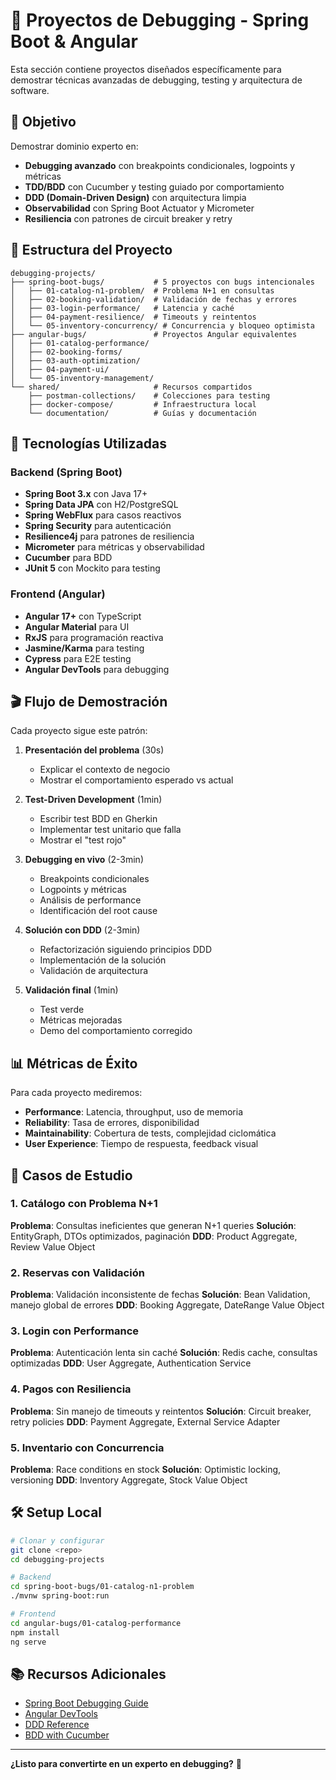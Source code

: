 # 🐛 Proyectos de Debugging - Spring Boot & Angular

Esta sección contiene proyectos diseñados específicamente para demostrar técnicas avanzadas de debugging, testing y arquitectura de software.

## 🎯 Objetivo

Demostrar dominio experto en:
- **Debugging avanzado** con breakpoints condicionales, logpoints y métricas
- **TDD/BDD** con Cucumber y testing guiado por comportamiento
- **DDD (Domain-Driven Design)** con arquitectura limpia
- **Observabilidad** con Spring Boot Actuator y Micrometer
- **Resiliencia** con patrones de circuit breaker y retry

## 📁 Estructura del Proyecto

```
debugging-projects/
├── spring-boot-bugs/           # 5 proyectos con bugs intencionales
│   ├── 01-catalog-n1-problem/  # Problema N+1 en consultas
│   ├── 02-booking-validation/  # Validación de fechas y errores
│   ├── 03-login-performance/   # Latencia y caché
│   ├── 04-payment-resilience/  # Timeouts y reintentos
│   └── 05-inventory-concurrency/ # Concurrencia y bloqueo optimista
├── angular-bugs/               # Proyectos Angular equivalentes
│   ├── 01-catalog-performance/
│   ├── 02-booking-forms/
│   ├── 03-auth-optimization/
│   ├── 04-payment-ui/
│   └── 05-inventory-management/
└── shared/                     # Recursos compartidos
    ├── postman-collections/    # Colecciones para testing
    ├── docker-compose/         # Infraestructura local
    └── documentation/          # Guías y documentación
```

## 🚀 Tecnologías Utilizadas

### Backend (Spring Boot)
- **Spring Boot 3.x** con Java 17+
- **Spring Data JPA** con H2/PostgreSQL
- **Spring WebFlux** para casos reactivos
- **Spring Security** para autenticación
- **Resilience4j** para patrones de resiliencia
- **Micrometer** para métricas y observabilidad
- **Cucumber** para BDD
- **JUnit 5** con Mockito para testing

### Frontend (Angular)
- **Angular 17+** con TypeScript
- **Angular Material** para UI
- **RxJS** para programación reactiva
- **Jasmine/Karma** para testing
- **Cypress** para E2E testing
- **Angular DevTools** para debugging

## 🎬 Flujo de Demostración

Cada proyecto sigue este patrón:

1. **Presentación del problema** (30s)
   - Explicar el contexto de negocio
   - Mostrar el comportamiento esperado vs actual

2. **Test-Driven Development** (1min)
   - Escribir test BDD en Gherkin
   - Implementar test unitario que falla
   - Mostrar el "test rojo"

3. **Debugging en vivo** (2-3min)
   - Breakpoints condicionales
   - Logpoints y métricas
   - Análisis de performance
   - Identificación del root cause

4. **Solución con DDD** (2-3min)
   - Refactorización siguiendo principios DDD
   - Implementación de la solución
   - Validación de arquitectura

5. **Validación final** (1min)
   - Test verde
   - Métricas mejoradas
   - Demo del comportamiento corregido

## 📊 Métricas de Éxito

Para cada proyecto mediremos:
- **Performance**: Latencia, throughput, uso de memoria
- **Reliability**: Tasa de errores, disponibilidad
- **Maintainability**: Cobertura de tests, complejidad ciclomática
- **User Experience**: Tiempo de respuesta, feedback visual

## 🎯 Casos de Estudio

### 1. Catálogo con Problema N+1
**Problema**: Consultas ineficientes que generan N+1 queries
**Solución**: EntityGraph, DTOs optimizados, paginación
**DDD**: Product Aggregate, Review Value Object

### 2. Reservas con Validación
**Problema**: Validación inconsistente de fechas
**Solución**: Bean Validation, manejo global de errores
**DDD**: Booking Aggregate, DateRange Value Object

### 3. Login con Performance
**Problema**: Autenticación lenta sin caché
**Solución**: Redis cache, consultas optimizadas
**DDD**: User Aggregate, Authentication Service

### 4. Pagos con Resiliencia
**Problema**: Sin manejo de timeouts y reintentos
**Solución**: Circuit breaker, retry policies
**DDD**: Payment Aggregate, External Service Adapter

### 5. Inventario con Concurrencia
**Problema**: Race conditions en stock
**Solución**: Optimistic locking, versioning
**DDD**: Inventory Aggregate, Stock Value Object

## 🛠️ Setup Local

```bash
# Clonar y configurar
git clone <repo>
cd debugging-projects

# Backend
cd spring-boot-bugs/01-catalog-n1-problem
./mvnw spring-boot:run

# Frontend
cd angular-bugs/01-catalog-performance
npm install
ng serve
```

## 📚 Recursos Adicionales

- [Spring Boot Debugging Guide](https://spring.io/guides/gs/debugging/)
- [Angular DevTools](https://angular.io/guide/devtools)
- [DDD Reference](https://martinfowler.com/bliki/DomainDrivenDesign.html)
- [BDD with Cucumber](https://cucumber.io/docs/cucumber/)

---

**¿Listo para convertirte en un experto en debugging?** 🚀
